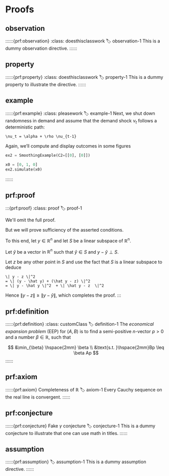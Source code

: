 # Proofs

## observation 

::::::{prf:observation}
:class: doesthisclasswork
:label: observation-1
This is a dummy observation directive.
::::::


## property 

::::::{prf:property}
:class: doesthisclasswork
:label: property-1
This is a dummy property to illustrate the directive.
::::::


## example 

::::::{prf:example}
:class: pleasework
:label: example-1
Next, we shut down randomness in demand and assume that the demand shock
$\nu_t$ follows a deterministic path:


```{math}
\nu_t = \alpha + \rho \nu_{t-1}
```

Again, we’ll compute and display outcomes in some figures

```python
ex2 = SmoothingExample(C2=[[0], [0]])

x0 = [0, 1, 0]
ex2.simulate(x0)
```
::::::

## prf:proof

:::{prf:proof}
:class: proof
:label: proof-1

We'll omit the full proof.

But we will prove sufficiency of the asserted conditions.

To this end, let $y \in \mathbb R^n$ and let $S$ be a linear subspace of $\mathbb R^n$.

Let $\hat y$ be a vector in $\mathbb R^n$ such that $\hat y \in S$ and $y - \hat y \perp S$.

Let $z$ be any other point in $S$ and use the fact that $S$ is a linear subspace to deduce

```{math}
\| y - z \|^2
= \| (y - \hat y) + (\hat y - z) \|^2
= \| y - \hat y \|^2  + \| \hat y - z  \|^2
```

Hence $\| y - z \| \geq \| y - \hat y \|$, which completes the proof.
:::

##  prf:definition

::::::{prf:definition}
:class: customClass
:label: definition-1
The *economical expansion problem* (EEP) for
$(A,B)$ is to find a semi-positive $n$-vector $p>0$
and a number $\beta\in\mathbb{R}$, such that

$$
&\min_{\beta} \hspace{2mm} \beta \\
&\text{s.t. }\hspace{2mm}Bp \leq \beta Ap
$$
::::::

## prf:axiom

::::::{prf:axiom} Completeness of $\mathbb{R}$
:label: axiom-1
Every Cauchy sequence on the real line is convergent.
::::::

## prf:conjecture

::::::{prf:conjecture} Fake $\gamma$ conjecture
:label: conjecture-1
This is a dummy conjecture to illustrate that one can use math in titles.
::::::

## assumption

::::::{prf:assumption}
:label: assumption-1
This is a dummy assumption directive.
::::::